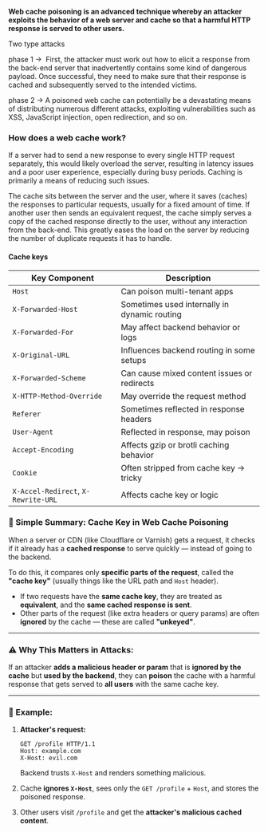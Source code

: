**Web cache poisoning is an advanced technique whereby an attacker exploits the behavior of a web server and cache so that a harmful HTTP response is served to other users.**

Two type attacks 

phase 1 ->  First, the attacker must work out how to elicit a response from the back-end server that inadvertently contains some kind of dangerous payload. Once successful, they need to make sure that their response is cached and subsequently served to the intended victims.

phase 2 -> A poisoned web cache can potentially be a devastating means of distributing numerous different attacks, exploiting vulnerabilities such as XSS, JavaScript injection, open redirection, and so on.

### How does a web cache work?

 If a server had to send a new response to every single HTTP request separately, this would likely overload the server, resulting in latency issues and a poor user experience, especially during busy periods. Caching is primarily a means of reducing such issues.

The cache sits between the server and the user, where it saves (caches) the responses to particular requests, usually for a fixed amount of time. If another user then sends an equivalent request, the cache simply serves a copy of the cached response directly to the user, without any interaction from the back-end. This greatly eases the load on the server by reducing the number of duplicate requests it has to handle.

#### Cache keys

|Key Component|Description|
|---|---|
|`Host`|Can poison multi-tenant apps|
|`X-Forwarded-Host`|Sometimes used internally in dynamic routing|
|`X-Forwarded-For`|May affect backend behavior or logs|
|`X-Original-URL`|Influences backend routing in some setups|
|`X-Forwarded-Scheme`|Can cause mixed content issues or redirects|
|`X-HTTP-Method-Override`|May override the request method|
|`Referer`|Sometimes reflected in response headers|
|`User-Agent`|Reflected in response, may poison|
|`Accept-Encoding`|Affects gzip or brotli caching behavior|
|`Cookie`|Often stripped from cache key → tricky|
|`X-Accel-Redirect`, `X-Rewrite-URL`|Affects cache key or logic|

### 🧠 Simple Summary: Cache Key in Web Cache Poisoning

When a server or CDN (like Cloudflare or Varnish) gets a request, it checks if it already has a **cached response** to serve quickly — instead of going to the backend.

To do this, it compares only **specific parts of the request**, called the **"cache key"** (usually things like the URL path and `Host` header).

- If two requests have the **same cache key**, they are treated as **equivalent**, and the **same cached response is sent**.    
- Other parts of the request (like extra headers or query params) are often **ignored** by the cache — these are called **"unkeyed"**.
    

---

### ⚠️ Why This Matters in Attacks:

If an attacker **adds a malicious header or param** that is **ignored by the cache** but **used by the backend**, they can **poison** the cache with a harmful response that gets served to **all users** with the same cache key.

---

### 🧪 Example:

1. **Attacker's request:**
    
    ```
    GET /profile HTTP/1.1
    Host: example.com
    X-Host: evil.com
    ```
    
    Backend trusts `X-Host` and renders something malicious.
    
2. Cache **ignores `X-Host`**, sees only the `GET /profile` + `Host`, and stores the poisoned response.
    
3. Other users visit `/profile` and get the **attacker's malicious cached content**.
    
